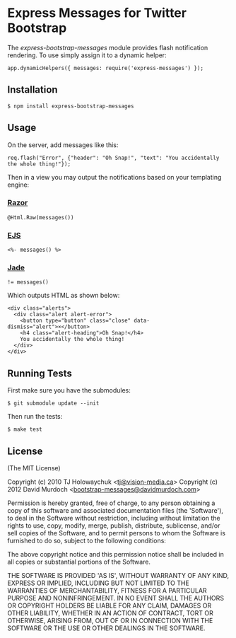# Express Messages for Twitter Bootstrap
      
The _express-bootstrap-messages_ module provides flash notification rendering. To use simply assign it to a dynamic helper:

    app.dynamicHelpers({ messages: require('express-messages') });

## Installation

    $ npm install express-bootstrap-messages

## Usage

On the server, add messages like this:

    req.flash("Error", {"header": "Oh Snap!", "text": "You accidentally the whole thing!"});

Then in a view you may output the notifications based on your templating engine:

### [Razor](https://github.com/davidmurdoch/razorjs)

    @Html.Raw(messages())

### [EJS](https://github.com/visionmedia/ejs)

    <%- messages() %>

### [Jade](http://jade-lang.com/)

    != messages()

Which outputs HTML as shown below:

    <div class="alerts">
      <div class="alert alert-error">
        <button type="button" class="close" data-dismiss="alert">×</button>
        <h4 class="alert-heading">Oh Snap!</h4>
        You accidentally the whole thing!
      </div>
    </div>

## Running Tests

First make sure you have the submodules:

    $ git submodule update --init

Then run the tests:

    $ make test

## License 

(The MIT License)

Copyright (c) 2010 TJ Holowaychuk &lt;tj@vision-media.ca&gt;
Copyright (c) 2012 David Murdoch &lt;bootstrap-messages@davidmurdoch.com&gt;

Permission is hereby granted, free of charge, to any person obtaining
a copy of this software and associated documentation files (the
'Software'), to deal in the Software without restriction, including
without limitation the rights to use, copy, modify, merge, publish,
distribute, sublicense, and/or sell copies of the Software, and to
permit persons to whom the Software is furnished to do so, subject to
the following conditions:

The above copyright notice and this permission notice shall be
included in all copies or substantial portions of the Software.

THE SOFTWARE IS PROVIDED 'AS IS', WITHOUT WARRANTY OF ANY KIND,
EXPRESS OR IMPLIED, INCLUDING BUT NOT LIMITED TO THE WARRANTIES OF
MERCHANTABILITY, FITNESS FOR A PARTICULAR PURPOSE AND NONINFRINGEMENT.
IN NO EVENT SHALL THE AUTHORS OR COPYRIGHT HOLDERS BE LIABLE FOR ANY
CLAIM, DAMAGES OR OTHER LIABILITY, WHETHER IN AN ACTION OF CONTRACT,
TORT OR OTHERWISE, ARISING FROM, OUT OF OR IN CONNECTION WITH THE
SOFTWARE OR THE USE OR OTHER DEALINGS IN THE SOFTWARE.
